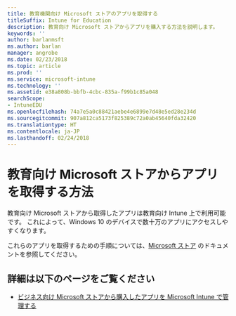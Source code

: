 ```yaml
---
title: 教育機関向け Microsoft ストアのアプリを取得する
titleSuffix: Intune for Education
description: 教育向け Microsoft ストアからアプリを購入する方法を説明します。
keywords: ''
author: barlanmsft
ms.author: barlan
manager: angrobe
ms.date: 02/23/2018
ms.topic: article
ms.prod: ''
ms.service: microsoft-intune
ms.technology: ''
ms.assetid: e38a808b-bbfb-4cbc-835a-f99b1c85a048
searchScope:
- IntuneEDU
ms.openlocfilehash: 74a7e5a0c88421aebe4e6899e7d48e5ed28e234d
ms.sourcegitcommit: 907a812ca5173f825389c72a0ab45640fda32420
ms.translationtype: HT
ms.contentlocale: ja-JP
ms.lasthandoff: 02/24/2018
---
```

# <a name="how-do-i-acquire-apps-from-the-microsoft-store-for-education"></a>教育向け Microsoft ストアからアプリを取得する方法

教育向け Microsoft ストアから取得したアプリは教育向け Intune 上で利用可能です。 これによって、Windows 10 のデバイスで数十万のアプリにアクセスしやすくなります。

これらのアプリを取得するための手順については、[Microsoft ストア](https://docs.microsoft.com/microsoft-store/acquire-apps-windows-store-for-business#acquire-apps) のドキュメントを参照してください。

## <a name="find-out-more"></a>詳細は以下のページをご覧ください

- [ビジネス向け Microsoft ストアから購入したアプリを Microsoft Intune で管理する](https://docs.microsoft.com/intune/deploy-use/manage-apps-you-purchased-from-the-windows-store-for-business-with-microsoft-intune)
